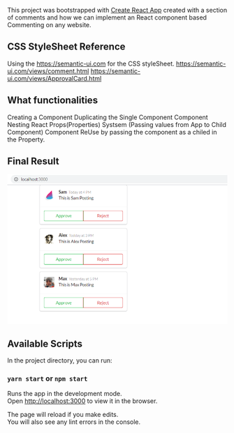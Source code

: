 This project was bootstrapped with [Create React App](https://github.com/facebook/create-react-app) created with a section of comments and how we can implement an React component based Commenting on any website.

## CSS StyleSheet Reference
Using the https://semantic-ui.com for the CSS styleSheet.
https://semantic-ui.com/views/comment.html
https://semantic-ui.com/views/ApprovalCard.html

## What functionalities 
Creating a Component
Duplicating the Single Component
Component Nesting
React Props(Properties) Systsem (Passing values from App to Child Component)
Component ReUse by passing the component as a chiled in the Property.

## Final Result
![final Result by the project](./public/final-result.PNG)   


## Available Scripts

In the project directory, you can run:

### `yarn start` or `npm start`

Runs the app in the development mode.<br />
Open [http://localhost:3000](http://localhost:3000) to view it in the browser.

The page will reload if you make edits.<br />
You will also see any lint errors in the console.

